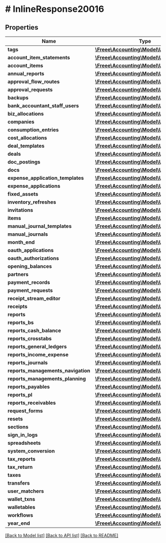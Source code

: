 # # InlineResponse20016

## Properties

Name | Type | Description | Notes
------------ | ------------- | ------------- | -------------
**tags** | [**\Freee\Accounting\Model\UserCapability**](UserCapability.md) |  |
**account_item_statements** | [**\Freee\Accounting\Model\UserCapability**](UserCapability.md) |  |
**account_items** | [**\Freee\Accounting\Model\UserCapability**](UserCapability.md) |  |
**annual_reports** | [**\Freee\Accounting\Model\UserCapability**](UserCapability.md) |  |
**approval_flow_routes** | [**\Freee\Accounting\Model\UserCapability**](UserCapability.md) |  |
**approval_requests** | [**\Freee\Accounting\Model\UserCapability**](UserCapability.md) |  |
**backups** | [**\Freee\Accounting\Model\UserCapability**](UserCapability.md) |  |
**bank_accountant_staff_users** | [**\Freee\Accounting\Model\UserCapability**](UserCapability.md) |  |
**biz_allocations** | [**\Freee\Accounting\Model\UserCapability**](UserCapability.md) |  |
**companies** | [**\Freee\Accounting\Model\UserCapability**](UserCapability.md) |  |
**consumption_entries** | [**\Freee\Accounting\Model\UserCapability**](UserCapability.md) |  |
**cost_allocations** | [**\Freee\Accounting\Model\UserCapability**](UserCapability.md) |  |
**deal_templates** | [**\Freee\Accounting\Model\UserCapability**](UserCapability.md) |  |
**deals** | [**\Freee\Accounting\Model\UserCapability**](UserCapability.md) |  |
**doc_postings** | [**\Freee\Accounting\Model\UserCapability**](UserCapability.md) |  |
**docs** | [**\Freee\Accounting\Model\UserCapability**](UserCapability.md) |  |
**expense_application_templates** | [**\Freee\Accounting\Model\UserCapability**](UserCapability.md) |  |
**expense_applications** | [**\Freee\Accounting\Model\UserCapability**](UserCapability.md) |  |
**fixed_assets** | [**\Freee\Accounting\Model\UserCapability**](UserCapability.md) |  |
**inventory_refreshes** | [**\Freee\Accounting\Model\UserCapability**](UserCapability.md) |  |
**invitations** | [**\Freee\Accounting\Model\UserCapability**](UserCapability.md) |  |
**items** | [**\Freee\Accounting\Model\UserCapability**](UserCapability.md) |  |
**manual_journal_templates** | [**\Freee\Accounting\Model\UserCapability**](UserCapability.md) |  |
**manual_journals** | [**\Freee\Accounting\Model\UserCapability**](UserCapability.md) |  |
**month_end** | [**\Freee\Accounting\Model\UserCapability**](UserCapability.md) |  |
**oauth_applications** | [**\Freee\Accounting\Model\UserCapability**](UserCapability.md) |  |
**oauth_authorizations** | [**\Freee\Accounting\Model\UserCapability**](UserCapability.md) |  |
**opening_balances** | [**\Freee\Accounting\Model\UserCapability**](UserCapability.md) |  |
**partners** | [**\Freee\Accounting\Model\UserCapability**](UserCapability.md) |  |
**payment_records** | [**\Freee\Accounting\Model\UserCapability**](UserCapability.md) |  |
**payment_requests** | [**\Freee\Accounting\Model\UserCapability**](UserCapability.md) |  |
**receipt_stream_editor** | [**\Freee\Accounting\Model\UserCapability**](UserCapability.md) |  |
**receipts** | [**\Freee\Accounting\Model\UserCapability**](UserCapability.md) |  |
**reports** | [**\Freee\Accounting\Model\UserCapability**](UserCapability.md) |  |
**reports_bs** | [**\Freee\Accounting\Model\UserCapability**](UserCapability.md) |  |
**reports_cash_balance** | [**\Freee\Accounting\Model\UserCapability**](UserCapability.md) |  |
**reports_crosstabs** | [**\Freee\Accounting\Model\UserCapability**](UserCapability.md) |  |
**reports_general_ledgers** | [**\Freee\Accounting\Model\UserCapability**](UserCapability.md) |  |
**reports_income_expense** | [**\Freee\Accounting\Model\UserCapability**](UserCapability.md) |  |
**reports_journals** | [**\Freee\Accounting\Model\UserCapability**](UserCapability.md) |  |
**reports_managements_navigation** | [**\Freee\Accounting\Model\UserCapability**](UserCapability.md) |  |
**reports_managements_planning** | [**\Freee\Accounting\Model\UserCapability**](UserCapability.md) |  |
**reports_payables** | [**\Freee\Accounting\Model\UserCapability**](UserCapability.md) |  |
**reports_pl** | [**\Freee\Accounting\Model\UserCapability**](UserCapability.md) |  |
**reports_receivables** | [**\Freee\Accounting\Model\UserCapability**](UserCapability.md) |  |
**request_forms** | [**\Freee\Accounting\Model\UserCapability**](UserCapability.md) |  |
**resets** | [**\Freee\Accounting\Model\UserCapability**](UserCapability.md) |  |
**sections** | [**\Freee\Accounting\Model\UserCapability**](UserCapability.md) |  |
**sign_in_logs** | [**\Freee\Accounting\Model\UserCapability**](UserCapability.md) |  |
**spreadsheets** | [**\Freee\Accounting\Model\UserCapability**](UserCapability.md) |  |
**system_conversion** | [**\Freee\Accounting\Model\UserCapability**](UserCapability.md) |  |
**tax_reports** | [**\Freee\Accounting\Model\UserCapability**](UserCapability.md) |  |
**tax_return** | [**\Freee\Accounting\Model\UserCapability**](UserCapability.md) |  |
**taxes** | [**\Freee\Accounting\Model\UserCapability**](UserCapability.md) |  |
**transfers** | [**\Freee\Accounting\Model\UserCapability**](UserCapability.md) |  |
**user_matchers** | [**\Freee\Accounting\Model\UserCapability**](UserCapability.md) |  |
**wallet_txns** | [**\Freee\Accounting\Model\UserCapability**](UserCapability.md) |  |
**walletables** | [**\Freee\Accounting\Model\UserCapability**](UserCapability.md) |  |
**workflows** | [**\Freee\Accounting\Model\UserCapability**](UserCapability.md) |  |
**year_end** | [**\Freee\Accounting\Model\UserCapability**](UserCapability.md) |  |

[[Back to Model list]](../../README.md#models) [[Back to API list]](../../README.md#endpoints) [[Back to README]](../../README.md)
